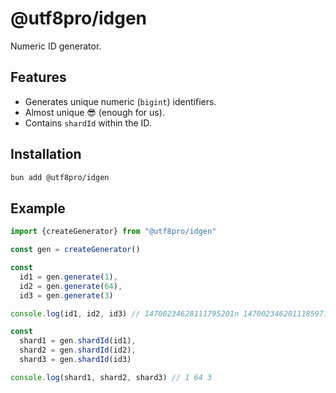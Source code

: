 # @utf8pro/idgen

Numeric ID generator.

## Features
- Generates unique numeric (`bigint`) identifiers.
- Almost unique 😎 (enough for us).
- Contains `shardId` within the ID. 

## Installation
```bash
bun add @utf8pro/idgen
```

## Example

```typescript
import {createGenerator} from "@utf8pro/idgen"

const gen = createGenerator()

const
  id1 = gen.generate(1),
  id2 = gen.generate(64),
  id3 = gen.generate(3)

console.log(id1, id2, id3) // 14700234628111795201n 14700234628111859714n 14700234628111797251n

const
  shard1 = gen.shardId(id1),
  shard2 = gen.shardId(id2),
  shard3 = gen.shardId(id3)

console.log(shard1, shard2, shard3) // 1 64 3
```
